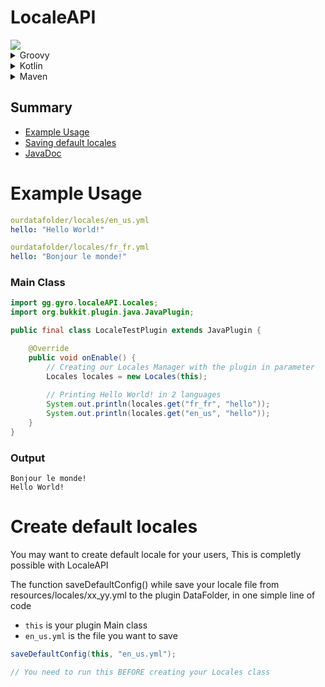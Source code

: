 # LocaleAPI

<img src="https://mvn.coolcraft.ovh/api/badge/latest/releases/gg/gyro/LocaleAPI?color=40c14a&name=Latest release&prefix=v">

<details>
<summary>Groovy</summary>

```groovy
maven {
    name "mathias-maven"
    url "https://mvn.coolcraft.ovh/releases"
}

implementation "gg.gyro:LocaleAPI:[version]"
```

</details>

<details>
<summary>Kotlin</summary>

```kotlin
maven {
    name = "mathias-maven"
    url = uri("https://mvn.coolcraft.ovh/releases")
}

implementation("gg.gyro:LocaleAPI:[version]")
```

</details>

<details>
<summary>Maven</summary>

```xml
<repository>
    <id>mathias-maven</id>
    <name>Mathias's Maven Repository</name>
    <url>https://mvn.coolcraft.ovh/releases</url>
</repository>

<dependency>
  <groupId>gg.gyro</groupId>
  <artifactId>LocaleAPI</artifactId>
  <version>[version]</version>
</dependency>
```

</details>

## Summary

- [Example Usage](#example-usage)
- [Saving default locales](#create-default-locales)
- [JavaDoc](https://mvn.coolcraft.ovh)

# Example Usage

```yaml
ourdatafolder/locales/en_us.yml
hello: "Hello World!"

ourdatafolder/locales/fr_fr.yml
hello: "Bonjour le monde!"
```

### Main Class

```java
import gg.gyro.localeAPI.Locales;
import org.bukkit.plugin.java.JavaPlugin;

public final class LocaleTestPlugin extends JavaPlugin {

    @Override
    public void onEnable() {      
        // Creating our Locales Manager with the plugin in parameter
        Locales locales = new Locales(this);
      
        // Printing Hello World! in 2 languages
        System.out.println(locales.get("fr_fr", "hello"));
        System.out.println(locales.get("en_us", "hello"));
    }
}
```

### Output

```
Bonjour le monde!
Hello World!
```

# Create default locales

You may want to create default locale for your users, This is completly possible with LocaleAPI

The function saveDefaultConfig() while save your locale file from resources/locales/xx_yy.yml to the plugin DataFolder, in one simple line of code
- `this` is your plugin Main class
- `en_us.yml` is the file you want to save
```java
saveDefaultConfig(this, "en_us.yml");

// You need to run this BEFORE creating your Locales class
```
